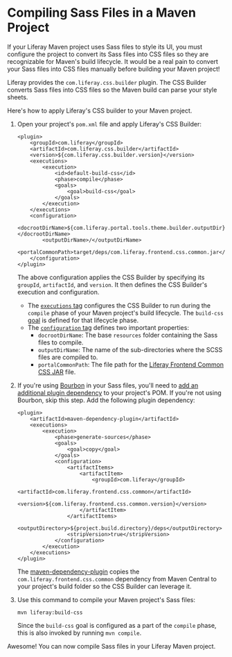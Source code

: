 # Compiling Sass Files in a Maven Project [](id=compiling-sass-files-in-a-maven-project)

If your Liferay Maven project uses Sass files to style its UI, you must
configure the project to convert its Sass files into CSS files so they are
recognizable for Maven's build lifecycle. It would be a real pain to convert your
Sass files into CSS files manually before building your Maven project!

Liferay provides the `com.liferay.css.builder` plugin. The CSS Builder converts
Sass files into CSS files so the Maven build can parse your style sheets.

Here's how to apply Liferay's CSS builder to your Maven project.

1.  Open your project's `pom.xml` file and apply Liferay's CSS Builder:

        <plugin>
            <groupId>com.liferay</groupId>
            <artifactId>com.liferay.css.builder</artifactId>
            <version>${com.liferay.css.builder.version}</version>
            <executions>
                <execution>
                    <id>default-build-css</id>
                    <phase>compile</phase>
                    <goals>
                        <goal>build-css</goal>
                    </goals>
                </execution>
            </executions>
            <configuration>
                <docrootDirName>${com.liferay.portal.tools.theme.builder.outputDir}</docrootDirName>
                <outputDirName>/</outputDirName>
                <portalCommonPath>target/deps/com.liferay.frontend.css.common.jar</portalCommonPath>
            </configuration>
        </plugin>

    The above configuration applies the CSS Builder by specifying its `groupId`,
    `artifactId`, and `version`. It then defines the CSS Builder's execution and
    configuration.

    - The
      [`executions` tag](https://maven.apache.org/guides/mini/guide-configuring-plugins.html#Using_the_executions_Tag)
      configures the CSS Builder to run during the `compile` phase of your Maven
      project's build lifecycle. The `build-css`
      [goal](http://maven.apache.org/guides/introduction/introduction-to-the-lifecycle.html#A_Build_Phase_is_Made_Up_of_Plugin_Goals)
      is defined for that lifecycle phase.
    - The
      [`configuration` tag](https://maven.apache.org/pom.html#Plugins) defines
      two important properties:
        - `docrootDirName`: The base `resources` folder containing the Sass
          files to compile.
        - `outputDirName`: The name of the sub-directories where the SCSS files
          are compiled to.
        - `portalCommonPath`: The file path for the
          [Liferay Frontend Common CSS JAR](https://mvnrepository.com/artifact/com.liferay/com.liferay.frontend.css.common)
          file.

2.  If you're using 
    [Bourbon](http://bourbon.io/) in your Sass files, you'll need to 
    [add an additional plugin dependency](/develop/tutorials/-/knowledge_base/7-0/configuring-dependencies) 
    to your project's POM. If you're not using Bourbon, skip this step. Add the 
    following plugin dependency: 

        <plugin>
            <artifactId>maven-dependency-plugin</artifactId>
            <executions>
                <execution>
                    <phase>generate-sources</phase>
                    <goals>
                        <goal>copy</goal>
                    </goals>
                    <configuration>
                        <artifactItems>
                            <artifactItem>
                                <groupId>com.liferay</groupId>
                                <artifactId>com.liferay.frontend.css.common</artifactId>
                                <version>${com.liferay.frontend.css.common.version}</version>
                            </artifactItem>
                        </artifactItems>
                        <outputDirectory>${project.build.directory}/deps</outputDirectory>
                        <stripVersion>true</stripVersion>
                    </configuration>
                </execution>
            </executions>
        </plugin>

    The [maven-dependency-plugin](http://maven.apache.org/plugins/maven-dependency-plugin/)
    copies the `com.liferay.frontend.css.common` dependency from Maven Central
    to your project's build folder so the CSS Builder can leverage it.

3.  Use this command to compile your Maven project's Sass files:

        mvn liferay:build-css

    Since the `build-css` goal is configured as a part of the `compile`
    phase, this is also invoked by running `mvn compile`.

Awesome! You can now compile Sass files in your Liferay Maven project.
